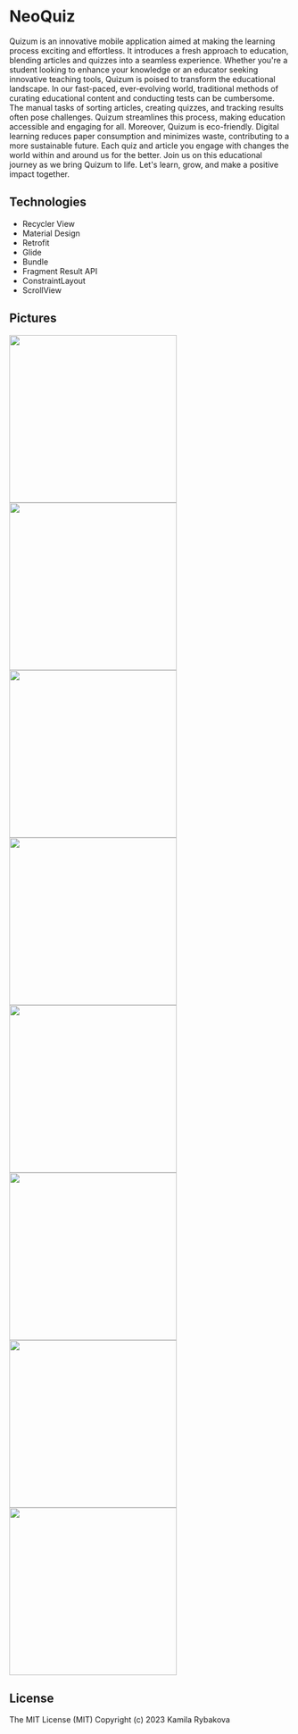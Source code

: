 # NeoQuiz

Quizum is an innovative mobile application aimed at making the learning process exciting and effortless. It introduces a fresh approach to education, blending articles and quizzes into a seamless experience. Whether you're a student looking to enhance your knowledge or an educator seeking innovative teaching tools, Quizum is poised to transform the educational landscape.
In our fast-paced, ever-evolving world, traditional methods of curating educational content and conducting tests can be cumbersome. The manual tasks of sorting articles, creating quizzes, and tracking results often pose challenges. Quizum streamlines this process, making education accessible and engaging for all.
Moreover, Quizum is eco-friendly. Digital learning reduces paper consumption and minimizes waste, contributing to a more sustainable future. Each quiz and article you engage with changes the world within and around us for the better.
Join us on this educational journey as we bring Quizum to life. Let's learn, grow, and make a positive impact together.

## Technologies
- Recycler View
- Material Design
- Retrofit
- Glide
- Bundle
- Fragment Result API
- ConstraintLayout
- ScrollView


## Pictures
<img src="imagesForReadme/Auth_Screenshot.png" width="300">
<img src="imagesForReadme/Main_Page.png" width="300">
<img src="imagesForReadme/all_quizzes.png" width="300">
<img src="imagesForReadme/detail_quiz.png" width="300">
<img src="imagesForReadme/questions_page.png" width="300">
<img src="imagesForReadme/All_Articles.png" width="300">
<img src="imagesForReadme/filter_page.png" width="300">
<img src="imagesForReadme/profile_page.png" width="300">


## License
The MIT License (MIT)
Copyright (c) 2023 Kamila Rybakova
